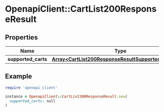 # OpenapiClient::CartList200ResponseResult

## Properties

| Name | Type | Description | Notes |
| ---- | ---- | ----------- | ----- |
| **supported_carts** | [**Array&lt;CartList200ResponseResultSupportedCartsInner&gt;**](CartList200ResponseResultSupportedCartsInner.md) |  | [optional] |

## Example

```ruby
require 'openapi_client'

instance = OpenapiClient::CartList200ResponseResult.new(
  supported_carts: null
)
```

